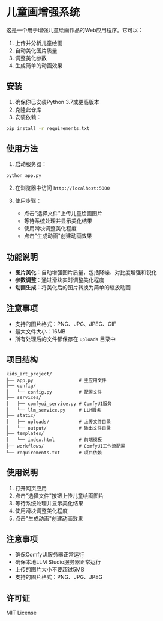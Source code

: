 # 儿童画增强系统

这是一个用于增强儿童绘画作品的Web应用程序。它可以：
1. 上传并分析儿童绘画
2. 自动美化图片质量
3. 调整美化参数
4. 生成简单的动画效果

## 安装

1. 确保你已安装Python 3.7或更高版本
2. 克隆此仓库
3. 安装依赖：
```bash
pip install -r requirements.txt
```

## 使用方法

1. 启动服务器：
```bash
python app.py
```

2. 在浏览器中访问 `http://localhost:5000`

3. 使用步骤：
   - 点击"选择文件"上传儿童绘画图片
   - 等待系统处理并显示美化结果
   - 使用滑块调整美化程度
   - 点击"生成动画"创建动画效果

## 功能说明

- **图片美化**：自动增强图片质量，包括降噪、对比度增强和锐化
- **参数调整**：通过滑块实时调整美化程度
- **动画生成**：将美化后的图片转换为简单的缩放动画

## 注意事项

- 支持的图片格式：PNG、JPG、JPEG、GIF
- 最大文件大小：16MB
- 所有处理后的文件都保存在 `uploads` 目录中

## 项目结构

```
kids_art_project/
├── app.py                 # 主应用文件
├── config/
│   └── config.py          # 配置文件
├── services/
│   ├── comfyui_service.py # ComfyUI服务
│   └── llm_service.py     # LLM服务
├── static/
│   ├── uploads/           # 上传文件目录
│   └── output/            # 输出文件目录
├── templates/
│   └── index.html         # 前端模板
├── workflows/             # ComfyUI工作流配置
└── requirements.txt       # 项目依赖
```

## 使用说明

1. 打开网页应用
2. 点击"选择文件"按钮上传儿童绘画图片
3. 等待系统处理并显示美化结果
4. 使用滑块调整美化程度
5. 点击"生成动画"创建动画效果

## 注意事项

- 确保ComfyUI服务器正常运行
- 确保本地LLM Studio服务器正常运行
- 上传的图片大小不要超过5MB
- 支持的图片格式：PNG、JPG、JPEG

## 许可证

MIT License 